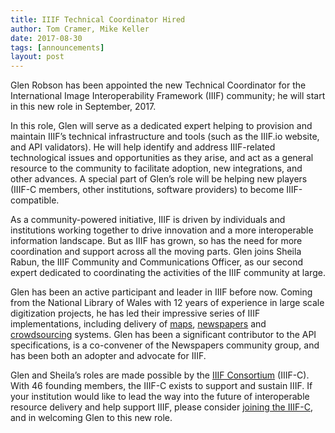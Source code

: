 ```yaml
---
title: IIIF Technical Coordinator Hired
author: Tom Cramer, Mike Keller
date: 2017-08-30
tags: [announcements]
layout: post
---
```


Glen Robson has been appointed the new Technical Coordinator for the International Image Interoperability Framework (IIIF) community; he will start in this new role in September, 2017.

In this role, Glen will serve as a dedicated expert helping to provision and maintain IIIF’s technical infrastructure and tools (such as the IIIF.io website, and API validators). He will help identify and address IIIF-related technological issues and opportunities as they arise, and act as a general resource to the community to facilitate adoption, new integrations, and other advances. A special part of Glen’s role will be helping new players (IIIF-C members, other institutions, software providers) to become IIIF-compatible.

As a community-powered initiative, IIIF is driven by individuals and institutions working together to drive innovation and a more interoperable information landscape. But as IIIF has grown, so has the need for more coordination and support across all the moving parts. Glen joins Sheila Rabun, the IIIF Community and Communications Officer, as our second expert dedicated to coordinating the activities of the IIIF community at large.

Glen has been an active participant and leader in IIIF before now. Coming from the National Library of Wales with 12 years of experience in large scale digitization projects, he has led their impressive series of IIIF implementations, including delivery of [maps][maps], [newspapers][newspapers] and [crowdsourcing][crowdsourcing] systems. Glen has been a significant contributor to the API specifications, is a co-convener of the Newspapers community group, and has been both an adopter and advocate for IIIF.

Glen and Sheila’s roles are made possible by the [IIIF Consortium][iiifc] (IIIF-C). With 46 founding members, the IIIF-C exists to support and sustain IIIF. If your institution would like to lead the way into the future of interoperable resource delivery and help support IIIF, please consider [joining the IIIF-C][iiifc-faq], and in welcoming Glen to this new role.

[maps]: http://cynefin.archiveswales.org.uk/en/
[newspapers]: http://newspapers.library.wales/
[crowdsourcing]: https://www.llgc.org.uk/blog/?p=14496
[iiifc]: /community/consortium/
[iiifc-faq]: /community/consortium/faq/

